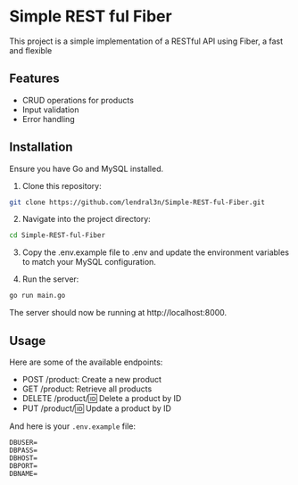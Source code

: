 # Simple REST ful Fiber
This project is a simple implementation of a RESTful API using Fiber, a fast and flexible 

## Features
- CRUD operations for products
- Input validation
- Error handling

## Installation
Ensure you have Go and MySQL installed.

1. Clone this repository:

```bash
git clone https://github.com/lendral3n/Simple-REST-ful-Fiber.git
```

2. Navigate into the project directory:
```bash
cd Simple-REST-ful-Fiber
```

3. Copy the .env.example file to .env and update the environment variables to match your MySQL configuration.

4. Run the server:
```bash
go run main.go
```
The server should now be running at http://localhost:8000.

## Usage
Here are some of the available endpoints:

- POST /product: Create a new product
- GET /product: Retrieve all products
- DELETE /product/:id: Delete a product by ID
- PUT /product/:id: Update a product by ID

And here is your `.env.example` file:

```plaintext
DBUSER=
DBPASS=
DBHOST=
DBPORT=
DBNAME=